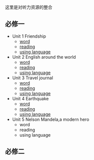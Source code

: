 这里是对听力资源的整合
## 必修一
- Unit 1 Friendship
    - <a href="/Compulsory-English/resources/必修一/unit1 word.mp3">word</a>
    - <a href="/Compulsory-English/resources/必修一/unit1 reading.mp3">reading</a>
    - <a href="/Compulsory-English/resources/必修一/unit1 using language.mp3">using language</a>
- Unit 2 English around the world
    - <a href="/Compulsory-English/resources/必修一/unit2 word.mp3">word</a>
    - <a href="/Compulsory-English/resources/必修一/unit2 reading.mp3">reading</a>
    - <a href="/Compulsory-English/resources/必修一/unit2 using language.mp3">using language</a>
- Unit 3 Travel journal
    - <a href="/Compulsory-English/resources/必修一/unit3 word.mp3">word</a>
    - <a href="/Compulsory-English/resources/必修一/unit3 reading.mp3">reading</a>
    - <a href="/Compulsory-English/resources/必修一/unit3 using language.mp3">using language</a>
- Unit 4 Earthquake
    - <a href="/Compulsory-English/resources/必修一/unit4 word.mp3">word</a>
    - <a href="/Compulsory-English/resources/必修一/unit4 reading.mp3">reading</a>
    - <a href="/Compulsory-English/resources/必修一/unit4 using Language.mp3">using language</a>
- Unit 5 Nelson Mandela,a modern hero
    - word
    - reading
    - using language
##  必修二
